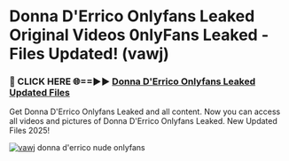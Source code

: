# Donna D'Errico Onlyfans Leaked Original Videos 0nlyFans Leaked - Files Updated! (vawj)

<h3>🔴 CLICK HERE 🌐==►► <a href="https://best4dudes.click/HH4t6V" rel="nofollow">Donna D'Errico Onlyfans Leaked Updated Files</a></h3>

Get Donna D'Errico Onlyfans Leaked and all content. Now you can access all videos and pictures of Donna D'Errico Onlyfans Leaked. New Updated Files 2025!

[![vawj](https://github.com/user-attachments/assets/8c521d6e-e6e3-4a75-9320-d58ab9d79d5b)](https://best4dudes.click/HH4t6V)
donna d'errico nude onlyfans
